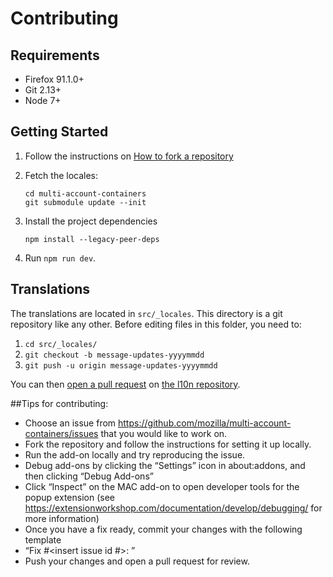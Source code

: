 # Contributing

## Requirements

* Firefox 91.1.0+
* Git 2.13+
* Node 7+

## Getting Started

1. Follow the instructions on [How to fork a repository][fork]
2. Fetch the locales:

    ```
    cd multi-account-containers
    git submodule update --init
    ```
3. Install the project dependencies
    ```
    npm install --legacy-peer-deps
    ```
4. Run `npm run dev`.

## Translations

The translations are located in `src/_locales`. This directory is a git
repository like any other. Before editing files in this folder, you need to:

1. `cd src/_locales/`
2. `git checkout -b message-updates-yyyymmdd`
3. `git push -u origin message-updates-yyyymmdd`

You can then [open a pull request][pr] on [the l10n repository][l10n].

[fork]: https://docs.github.com/en/get-started/quickstart/fork-a-repo
[l10n]: https://github.com/mozilla-l10n/multi-account-containers-l10n/
[pr]: https://docs.github.com/en/pull-requests/collaborating-with-pull-requests/proposing-changes-to-your-work-with-pull-requests/about-pull-requests
[web-ext]: https://developer.mozilla.org/en-US/Add-ons/WebExtensions/Getting_started_with_web-ext

##Tips for contributing:

* Choose an issue from https://github.com/mozilla/multi-account-containers/issues that you would like to work on.
* Fork the repository and follow the instructions for setting it up locally.
* Run the add-on locally and try reproducing the issue.
* Debug add-ons by clicking the “Settings” icon in about:addons, and then clicking “Debug Add-ons”
* Click “Inspect” on the MAC add-on to open developer tools for the popup extension (see https://extensionworkshop.com/documentation/develop/debugging/ for more information)
* Once you have a fix ready, commit your changes with the following template
* “Fix #<insert issue id #>: <description>”
* Push your changes and open a pull request for review.


